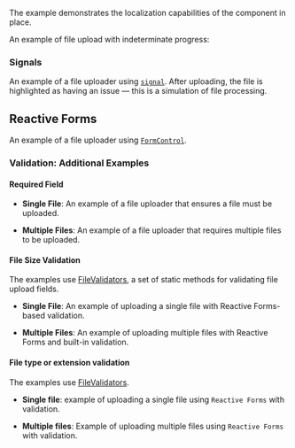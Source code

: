 The example demonstrates the localization capabilities of the component in place.

<!-- example(file-upload-multiple-custom-text-overview) -->

An example of file upload with indeterminate progress:

<!-- example(file-upload-indeterminate-loading-overview) -->

### Signals

An example of a file uploader using [`signal`](https://angular.dev/guide/signals).
After uploading, the file is highlighted as having an issue — this is a simulation of file processing.

<!-- example(file-upload-single-with-signal) -->

## Reactive Forms

An example of a file uploader using [`FormControl`](https://angular.dev/api/forms/FormControl).

### Validation: Additional Examples

#### Required Field

- **Single File**: An example of a file uploader that ensures a file must be uploaded.

<!-- example(file-upload-single-required-reactive-validation) -->

- **Multiple Files**: An example of a file uploader that requires multiple files to be uploaded.

<!-- example(file-upload-multiple-required-reactive-validation) -->

#### File Size Validation

The examples use [FileValidators](https://github.com/koobiq/angular-components/blob/main/packages/components/core/forms/validators.ts), a set of static methods for validating file upload fields.

- **Single File**: An example of uploading a single file with Reactive Forms-based validation.

<!-- example(file-upload-single-validation-reactive-forms-overview) -->

- **Multiple Files**: An example of uploading multiple files with Reactive Forms and built-in validation.

<!-- example(file-upload-multiple-default-validation-reactive-forms-overview) -->

#### File type or extension validation

The examples use [FileValidators](https://github.com/koobiq/angular-components/blob/main/packages/components/core/forms/validators.ts).

- **Single file**: example of uploading a single file using `Reactive Forms` with validation.

<!-- example(file-upload-single-accept-validation) -->

- **Multiple files**: Example of uploading multiple files using `Reactive Forms` with validation.

<!-- example(file-upload-multiple-accept-validation) -->
